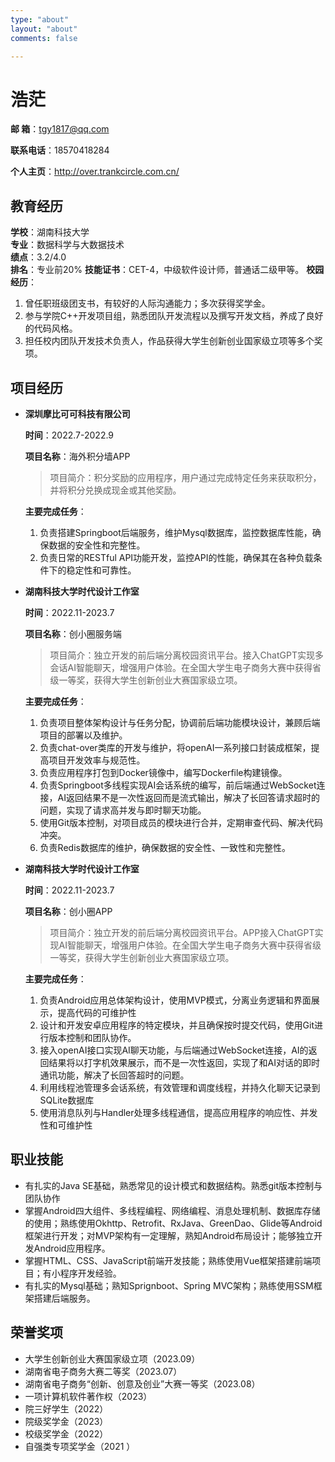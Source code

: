 ```yaml
---
type: "about"
layout: "about"
comments: false

---
```


# 浩茫

**邮	箱**：[tgy1817@qq.com](mailto:tgy1817@qq.com)

**联系电话**：18570418284

**个人主页**：http://over.trankcircle.com.cn/

## 教育经历

**学校**：湖南科技大学			
**专业**：数据科学与大数据技术				
**绩点**：3.2/4.0				
**排名**：专业前20%
**技能证书**：CET-4，中级软件设计师，普通话二级甲等。
**校园经历**：

1. 曾任职班级团支书，有较好的人际沟通能力；多次获得奖学金。
2. 参与学院C++开发项目组，熟悉团队开发流程以及撰写开发文档，养成了良好的代码风格。
3. 担任校内团队开发技术负责人，作品获得大学生创新创业国家级立项等多个奖项。

## 项目经历

* **深圳摩比可可科技有限公司**

  **时间**：2022.7-2022.9

  **项目名称**：海外积分墙APP

  > 项目简介：积分奖励的应用程序，用户通过完成特定任务来获取积分，并将积分兑换成现金或其他奖励。

  **主要完成任务**：

  1. 负责搭建Springboot后端服务，维护Mysql数据库，监控数据库性能，确保数据的安全性和完整性。
  2. 负责日常的RESTful API功能开发，监控API的性能，确保其在各种负载条件下的稳定性和可靠性。



* **湖南科技大学时代设计工作室**

  **时间**：2022.11-2023.7

  **项目名称**：创小圈服务端

  > 项目简介：独立开发的前后端分离校园资讯平台。接入ChatGPT实现多会话AI智能聊天，增强用户体验。在全国大学生电子商务大赛中获得省级一等奖，获得大学生创新创业大赛国家级立项。

  **主要完成任务**：

  1. 负责项目整体架构设计与任务分配，协调前后端功能模块设计，兼顾后端项目的部署以及维护。
  2. 负责chat-over类库的开发与维护，将openAI一系列接口封装成框架，提高项目开发效率与规范性。
  3. 负责应用程序打包到Docker镜像中，编写Dockerfile构建镜像。
  4. 负责Springboot多线程实现AI会话系统的编写，前后端通过WebSocket连接，AI返回结果不是一次性返回而是流式输出，解决了长回答请求超时的问题，实现了请求高并发与即时聊天功能。
  5. 使用Git版本控制，对项目成员的模块进行合并，定期审查代码、解决代码冲突。
  6. 负责Redis数据库的维护，确保数据的安全性、一致性和完整性。



* **湖南科技大学时代设计工作室**

  **时间**：2022.11-2023.7

  **项目名称**：创小圈APP

  > 项目简介：独立开发的前后端分离校园资讯平台。APP接入ChatGPT实现AI智能聊天，增强用户体验。在全国大学生电子商务大赛中获得省级一等奖，获得大学生创新创业大赛国家级立项。

  **主要完成任务**：

  1. 负责Android应用总体架构设计，使用MVP模式，分离业务逻辑和界面展示，提高代码的可维护性
  2. 设计和开发安卓应用程序的特定模块，并且确保按时提交代码，使用Git进行版本控制和团队协作。
  3. 接入openAI接口实现AI聊天功能，与后端通过WebSocket连接，AI的返回结果将以打字机效果展示，而不是一次性返回，实现了和AI对话的即时通讯功能，解决了长回答超时的问题。
  4. 利用线程池管理多会话系统，有效管理和调度线程，并持久化聊天记录到SQLite数据库
  5. 使用消息队列与Handler处理多线程通信，提高应用程序的响应性、并发性和可维护性

## 职业技能

*  有扎实的Java SE基础，熟悉常见的设计模式和数据结构。熟悉git版本控制与团队协作
* 掌握Android四大组件、多线程编程、网络编程、消息处理机制、数据库存储的使用；熟练使用Okhttp、Retrofit、RxJava、GreenDao、Glide等Android框架进行开发；对MVP架构有一定理解，熟知Android布局设计；能够独立开发Android应用程序。
* 掌握HTML、CSS、JavaScript前端开发技能；熟练使用Vue框架搭建前端项目；有小程序开发经验。
* 有扎实的Mysql基础；熟知Sprignboot、Spring MVC架构；熟练使用SSM框架搭建后端服务。

## 荣誉奖项

* 大学生创新创业大赛国家级立项（2023.09）
* 湖南省电子商务大赛二等奖（2023.07）
* 湖南省电子商务“创新、创意及创业”大赛一等奖（2023.08）
* 一项计算机软件著作权（2023）
* 院三好学生（2022）
* 院级奖学金（2023）
* 校级奖学金（2022）
* 自强类专项奖学金（2021	）
